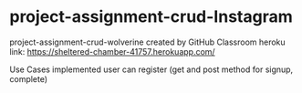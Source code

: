 # project-assignment-crud-Instagram
project-assignment-crud-wolverine created by GitHub Classroom heroku link: https://sheltered-chamber-41757.herokuapp.com/

Use Cases implemented user can register (get and post method for signup, complete) 

